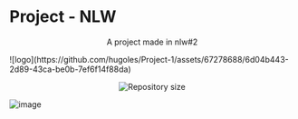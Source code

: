 # Project - NLW
<p align="center"">A project made in nlw#2</p>
<p align="center">
</p>![logo](https://github.com/hugoles/Project-1/assets/67278688/6d04b443-2d89-43ca-be0b-7ef6f14f88da)

<p align="center">	
  <img alt="Repository size" src="https://img.shields.io/github/repo-size/Suburbanno/proffy?color=774DD6">
  <a aria-label="Completed" href="https://nextlevelweek.com/episodios/omnistack/edicao/2">
  </a>
</p>

![image](https://github.com/hugoles/Project-1/assets/67278688/d7406c93-2dbb-4bbb-9afe-641eb811d690)
